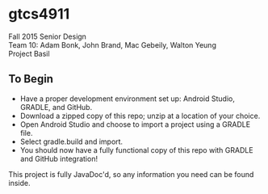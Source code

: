# gtcs4911
Fall 2015 Senior Design  
Team 10: Adam Bonk, John Brand, Mac Gebeily, Walton Yeung  
Project Basil  

## To Begin
 - Have a proper development environment set up: Android Studio, GRADLE, and GitHub.
 - Download a zipped copy of this repo; unzip at a location of your choice.
 - Open Android Studio and choose to import a project using a GRADLE file.
 - Select gradle.build and import.
 - You should now have a fully functional copy of this repo with GRADLE and GitHub integration!

This project is fully JavaDoc'd, so any information you need can be found inside.
